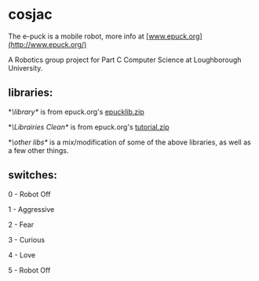 cosjac
======

The e-puck is a mobile robot, more info at [www.epuck.org](http://www.epuck.org/)

A Robotics group project for Part C Computer Science at Loughborough University.

libraries:
----------

**\library\**  is from epuck.org's [epucklib.zip](http://www.e-puck.org/index.php?option=com_phocadownload&view=file&id=43:epuck-library-compiled&Itemid=38)

**\Librairies Clean\**  is from epuck.org's  [tutorial.zip](http://www.e-puck.org/index.php?option=com_phocadownload&view=category&download=17:tutorial&id=5:tutorials&Itemid=38)

**\other libs\**  is a mix/modification of some of the above libraries, as well as a few other things.

switches:
---------

0 - Robot Off

1 - Aggressive

2 - Fear

3 - Curious

4 - Love

5 - Robot Off

